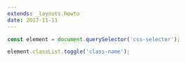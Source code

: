 ```yaml
---
extends: _layouts.howto
date: 2017-11-11
---
```



```javascript
const element = document.querySelector('css-selector');

element.classList.toggle('class-name');
```
